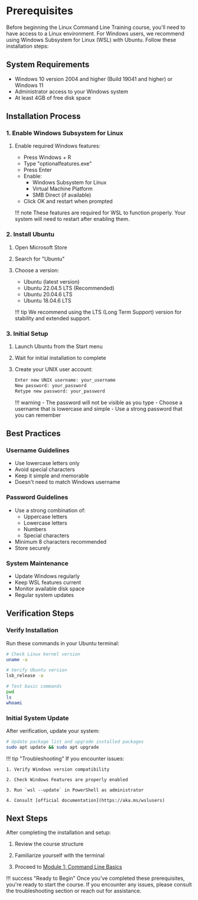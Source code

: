 # Prerequisites

Before beginning the Linux Command Line Training course, you'll need to have access to a Linux environment. For Windows users, we recommend using Windows Subsystem for Linux (WSL) with Ubuntu. Follow these installation steps:

## System Requirements
- Windows 10 version 2004 and higher (Build 19041 and higher) or Windows 11
- Administrator access to your Windows system
- At least 4GB of free disk space

## Installation Process

### 1. Enable Windows Subsystem for Linux
1. Enable required Windows features:
    - Press Windows + R
    - Type "optionalfeatures.exe"
    - Press Enter
    - Enable:
        - Windows Subsystem for Linux
        - Virtual Machine Platform
        - SMB Direct (if available)
    - Click OK and restart when prompted

    !!! note
        These features are required for WSL to function properly. Your system will need to restart after enabling them.

### 2. Install Ubuntu
1. Open Microsoft Store
2. Search for "Ubuntu"
3. Choose a version:
    - Ubuntu (latest version)
    - Ubuntu 22.04.5 LTS (Recommended)
    - Ubuntu 20.04.6 LTS
    - Ubuntu 18.04.6 LTS

    !!! tip
        We recommend using the LTS (Long Term Support) version for stability and extended support.

### 3. Initial Setup
1. Launch Ubuntu from the Start menu
2. Wait for initial installation to complete
3. Create your UNIX user account:
    ```bash
    Enter new UNIX username: your_username
    New password: your_password
    Retype new password: your_password
    ```

    !!! warning
        - The password will not be visible as you type
        - Choose a username that is lowercase and simple
        - Use a strong password that you can remember

## Best Practices

### Username Guidelines
- Use lowercase letters only
- Avoid special characters
- Keep it simple and memorable
- Doesn't need to match Windows username

### Password Guidelines
- Use a strong combination of:
    - Uppercase letters
    - Lowercase letters
    - Numbers
    - Special characters
- Minimum 8 characters recommended
- Store securely

### System Maintenance
- Update Windows regularly
- Keep WSL features current
- Monitor available disk space
- Regular system updates

## Verification Steps

### Verify Installation
Run these commands in your Ubuntu terminal:
```bash
# Check Linux kernel version
uname -a

# Verify Ubuntu version
lsb_release -a

# Test basic commands
pwd
ls
whoami
```

### Initial System Update
After verification, update your system:
```bash
# Update package list and upgrade installed packages
sudo apt update && sudo apt upgrade
```

!!! tip "Troubleshooting"
    If you encounter issues:

    1. Verify Windows version compatibility

    2. Check Windows Features are properly enabled

    3. Run `wsl --update` in PowerShell as administrator

    4. Consult [official documentation](https://aka.ms/wslusers)

## Next Steps
After completing the installation and setup:

1. Review the course structure

2. Familiarize yourself with the terminal

3. Proceed to [Module 1: Command Line Basics](../modules/01-command-line-basics/index.md)

!!! success "Ready to Begin"
    Once you've completed these prerequisites, you're ready to start the course. If you encounter any issues, please consult the troubleshooting section or reach out for assistance.